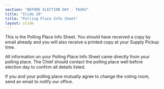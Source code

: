 ```yaml
---
section: "BEFORE ELECTION DAY - TASKS"
title: "Slide 20"
title: "Polling Place Info Sheet"
layout: slide
---
```


This is the Polling Place Info Sheet. You should have received a copy by email already and you will also receive a printed copy at your Supply Pickup time.

All information on your Polling Place Info Sheet came directly from your polling place. The Chief should contact the polling place well before election day to confirm all details listed.

If you and your polling place mutually agree to change the voting room, send an email to notify our office.




